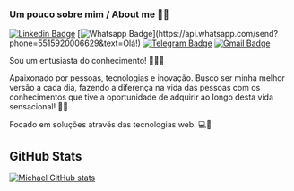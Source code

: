 ### Um pouco sobre mim / About me 👋🏽


[![Linkedin Badge](https://img.shields.io/badge/-LinkedIn-blue?style=flat-square&logo=Linkedin&logoColor=white&link=https://www.linkedin.com/in/michael-lourenco/)](https://www.linkedin.com/in/michael-lourenco/)
[![Whatsapp Badge](https://img.shields.io/badge/-Whatsapp-4CA143?style=flat-square&labelColor=4CA143&logo=whatsapp&logoColor=white&link=https://api.whatsapp.com/send?phone=5515920006629&text=Olá!)](https://api.whatsapp.com/send?phone=5515920006629&text=Olá!)
[![Telegram Badge](https://img.shields.io/badge/-Telegram-1ca0f1?style=flat-square&labelColor=1ca0f1&logo=telegram&logoColor=white&link=https://t.me/michaellourencorj)](https://t.me/michaellourencorj)
[![Gmail Badge](https://img.shields.io/badge/-kontempler@gmail.com-blue?style=flat-square&logo=Gmail&logoColor=white&link=mailto:kontempler@gmail.com)](mailto:kontempler@gmail.com)

Sou um entusiasta do conhecimento! 🕵🏽‍♂️

Apaixonado por pessoas, tecnologias e inovação. Busco ser minha melhor versão a cada dia, 
fazendo a diferença na vida das pessoas com os conhecimentos que tive a oportunidade de adquirir ao 
longo desta vida sensacional! 🙌🏽

Focado em soluções através das tecnologias web. 💻📱

## GitHub Stats

 [![Michael GitHub stats](https://github-readme-stats.vercel.app/api?username=michael-lourenco&hide=prs,contribs)](https://github.com/michael-lourenco/github-readme-stats)
